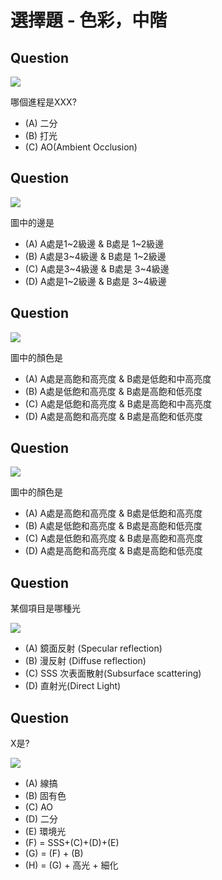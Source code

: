 # 選擇題 - 色彩，中階


## Question
![](./二分打光AO.webp)

哪個進程是XXX?

* (A) 二分
* (B) 打光
* (C) AO(Ambient Occlusion)

## Question

![](./石膏%20邊.webp)

圖中的邊是

* (A) A處是1~2級邊 & B處是 1~2級邊
* (B) A處是3~4級邊 & B處是 1~2級邊
* (C) A處是3~4級邊 & B處是 3~4級邊
* (D) A處是1~2級邊 & B處是 3~4級邊

## Question
![](./藍色%20飽和度.webp)

圖中的顏色是

* (A) A處是高飽和高亮度 & B處是低飽和中高亮度
* (B) A處是低飽和高亮度 & B處是高飽和低亮度
* (C) A處是低飽和高亮度 & B處是高飽和中高亮度
* (D) A處是高飽和高亮度 & B處是高飽和低亮度

## Question
![](./黃色%20飽和度.webp)

圖中的顏色是

* (A) A處是高飽和高亮度 & B處是低飽和高亮度
* (B) A處是低飽和高亮度 & B處是高飽和低亮度
* (C) A處是低飽和高亮度 & B處是高飽和高亮度
* (D) A處是高飽和高亮度 & B處是高飽和低亮度


## Question

某個項目是哪種光

![](./SSS.webp)

* (A) 鏡面反射 (Specular reflection)
* (B) 漫反射 (Diffuse reflection)
* (C) SSS 次表面散射(Subsurface scattering)
* (D) 直射光(Direct Light)

## Question

X是?

![](./complex.webp)

* (A) 線搞
* (B) 固有色
* (C) AO
* (D) 二分
* (E) 環境光
* (F) = SSS+(C)+(D)+(E)
* (G) = (F) + (B)
* (H) = (G) + 高光 + 細化
